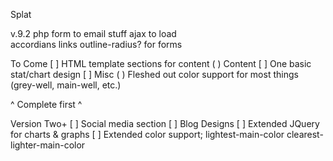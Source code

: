 Splat

v.9.2
php form to email stuff
ajax to load  
accordians
links
outline-radius? for forms


To Come
[ ] HTML template sections for content
    ( ) Content
    [ ] One basic stat/chart design
[ ] Misc
    ( ) Fleshed out color support for most things (grey-well, main-well, etc.)

^ Complete first ^

Version Two+
[ ] Social media section
[ ] Blog Designs
[ ] Extended JQuery for charts & graphs
[ ] Extended color support; lightest-main-color clearest-lighter-main-color